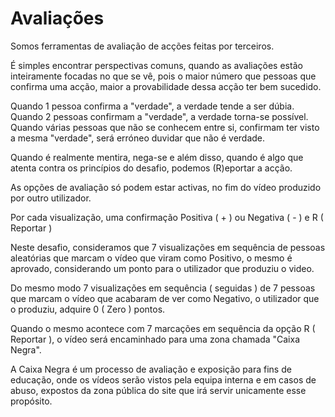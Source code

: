 # Avaliações

Somos ferramentas de avaliação de acções feitas por terceiros.

É simples encontrar perspectivas comuns, quando as avaliações estão inteiramente focadas no que se vê, pois o maior número que pessoas que confirma uma acção, maior a provabilidade dessa acção ter bem sucedido.

Quando 1 pessoa confirma a "verdade", a verdade tende a ser dúbia. Quando 2 pessoas confirmam a "verdade", a verdade torna-se possível. Quando várias pessoas que não se conhecem entre si, confirmam ter visto a mesma "verdade", será erróneo duvidar que não é verdade.

Quando é realmente mentira, nega-se e além disso, quando é algo que atenta contra os princípios do desafio, podemos (R)eportar a acção.

As opções de avaliação só podem estar activas, no fim do vídeo produzido por outro utilizador.

Por cada visualização, uma confirmação Positiva ( + ) ou Negativa ( - ) e R ( Reportar )

Neste desafio, consideramos que 7 visualizações em sequência de pessoas aleatórias que marcam o vídeo que viram como Positivo, o mesmo é aprovado, considerando um ponto para o utilizador que produziu o video.

Do mesmo modo 7 visualizações em sequência ( seguidas ) de 7 pessoas que marcam o vídeo que acabaram de ver como Negativo, o utilizador que o produziu, adquire 0 ( Zero ) pontos. 

Quando o mesmo acontece com 7 marcações em sequência da opção R ( Reportar ), o vídeo será encaminhado para uma zona chamada "Caixa Negra". 

A Caixa Negra é um processo de avaliação e exposição para fins de educação, onde os vídeos serão vistos pela equipa interna e em casos de abuso, expostos da zona pública do site que irá servir unicamente esse propósito.

